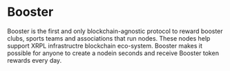 # Booster
Booster is the first and only blockchain-agnostic protocol to reward booster clubs, sports teams and associations that run nodes. These nodes help support XRPL infrastructre blockchain eco-system. Booster makes it possible for anyone to create a nodein seconds and receive Booster token rewards every day. 
